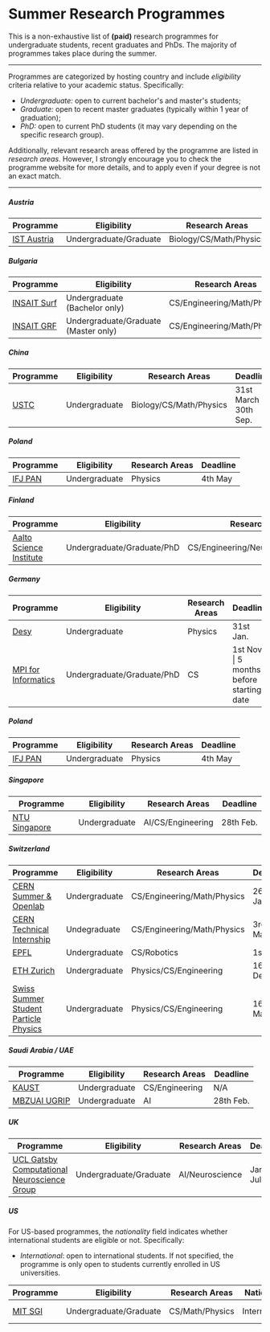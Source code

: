 # Summer Research Programmes
This is a non-exhaustive list of **(paid)** research programmes for undergraduate students, recent graduates and PhDs. The majority of programmes takes place during the summer.

___
Programmes are categorized by hosting country and include *eligibility* criteria relative to your academic status. Specifically:
- _Undergraduate:_ open to current bachelor's and master's students;
- _Graduate:_ open to recent master graduates (typically within 1 year of graduation);
- *PhD:* open to current PhD students (it may vary depending on the specific research group).

Additionally, relevant research areas offered by the programme are listed in *research areas*. However, I strongly encourage you to check the programme website for more details, and to apply even if your degree is not an exact match.
___

##### Austria

| Programme                                              | Eligibility            | Research Areas          | Deadline |
| ------------------------------------------------------ | ---------------------- | ----------------------- | -------- |
| [IST Austria](https://phd.pages.ist.ac.at/isternship/) | Undergraduate/Graduate | Biology/CS/Math/Physics | 5th Feb. |
##### Bulgaria

| Programme                              | Eligibility                          | Research Areas              | Deadline  |
| -------------------------------------- | ------------------------------------ | --------------------------- | --------- |
| [INSAIT Surf](https://insait.ai/surf/) | Undergraduate (Bachelor only)        | CS/Engineering/Math/Physics | 3rd March |
| [INSAIT GRF](https://insait.ai/grf/)   | Undergraduate/Graduate (Master only) | CS/Engineering/Math/Physics | N/A       |
##### China

| Programme                                             | Eligibility   | Research Areas          | Deadline                |
| ----------------------------------------------------- | ------------- | ----------------------- | ----------------------- |
| [USTC](https://ic.ustc.edu.cn/en/v7info.php?Nav_x=51) | Undergraduate | Biology/CS/Math/Physics | 31st March \| 30th Sep. |
##### Poland

| Programme                           | Eligibility   | Research Areas | Deadline |
| ----------------------------------- | ------------- | -------------- | -------- |
| [IFJ PAN](https://ppss.ifj.edu.pl/) | Undergraduate | Physics        | 4th May  |
##### Finland

| Programme                                                                                                                                       | Eligibility                | Research Areas                      | Deadline  |
| ----------------------------------------------------------------------------------------------------------------------------------------------- | -------------------------- | ----------------------------------- | --------- |
| [Aalto Science Institute](https://www.aalto.fi/en/aalto-science-institute-asci/aalto-science-institute-international-summer-research-programme) | Undergraduate/Graduate/PhD | CS/Engineering/Neuroscience/Physics | 31st Jan. |
##### Germany

| Programme                                                  | Eligibility                | Research Areas | Deadline                                  |
| ---------------------------------------------------------- | -------------------------- | -------------- | ----------------------------------------- |
| [Desy](https://summerstudents.desy.de/)                    | Undergraduate              | Physics        | 31st Jan.                                 |
| [MPI for Informatics](https://www.cis.mpg.de/internships/) | Undergraduate/Graduate/PhD | CS             | 1st Nov. \| 5 months before starting date |
##### Poland

| Programme                           | Eligibility   | Research Areas | Deadline |
| ----------------------------------- | ------------- | -------------- | -------- |
| [IFJ PAN](https://ppss.ifj.edu.pl/) | Undergraduate | Physics        | 4th May  |
##### Singapore

| Programme                                                                                           | Eligibility   | Research Areas    | Deadline  |
| --------------------------------------------------------------------------------------------------- | ------------- | ----------------- | --------- |
| [NTU Singapore](https://www.ntu.edu.sg/about-us/global/global-connect-fellowship/programme-details) | Undergraduate | AI/CS/Engineering | 28th Feb. |
##### Switzerland

| Programme                                                                         | Eligibility   | Research Areas              | Deadline   |
| --------------------------------------------------------------------------------- | ------------- | --------------------------- | ---------- |
| [CERN Summer & Openlab](https://careers.cern/summer)                              | Undergraduate | CS/Engineering/Math/Physics | 26th Jan.  |
| [CERN Technical Internship](https://careers.smartrecruiters.com/CERN/tech)        | Undegraduate  | CS/Engineering/Math/Physics | 3rd March  |
| [EPFL](https://summer.epfl.ch/)                                                   | Undergraduate | CS/Robotics                 | 1st Dec.   |
| [ETH Zurich](https://inf.ethz.ch/studies/summer-research-fellowship.html)         | Undergraduate | Physics/CS/Engineering      | 16th Dec.  |
| [Swiss Summer Student Particle Physics](https://swiss.sspp.program.phys.ethz.ch/) | Undergraduate | Physics/CS/Engineering      | 16th March |
##### Saudi Arabia / UAE

| Programme                                   | Eligibility   | Research Areas | Deadline  |
| ----------------------------------------------------------------------------------------- | ------------- | -------------- | --------- |
| [KAUST](https://admissions.kaust.edu.sa/study/internships) | Undergraduate | CS/Engineering | N/A |
| [MBZUAI UGRIP](https://mbzuai.ac.ae/ugrip/)                                               | Undergraduate | AI             | 28th Feb. |
##### UK

| Programme                                                                             | Eligibility            | Research Areas  | Deadline    |
| ------------------------------------------------------------------------------------- | ---------------------- | --------------- | ----------- |
| [UCL Gatsby Computational Neuroscience Group](https://www.ucl.ac.uk/gatsby/vacancies) | Undergraduate/Graduate | AI/Neuroscience | Jan. & July |
##### US
For US-based programmes, the _nationality_ field indicates whether international students are eligible or not. Specifically:
- _International_: open to international students. If not specified, the programme is only open to students currently enrolled in US universities.

| Programme                       | Eligibility            | Research Areas  | Nationality   | Deadline  |
| ------------------------------- | ---------------------- | --------------- | ------------- | --------- |
| [MIT SGI](https://sgi.mit.edu/) | Undergraduate/Graduate | CS/Math/Physics | International | 17th Feb. |

